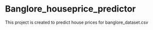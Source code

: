 # Banglore_houseprice_predictor
This project is created to predict house prices for banglore_dataset.csv
